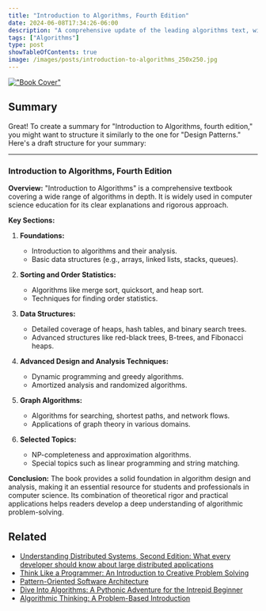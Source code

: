 ```yaml
---
title: "Introduction to Algorithms, Fourth Edition"
date: 2024-06-08T17:34:26-06:00
description: "A comprehensive update of the leading algorithms text, with new material on matchings in bipartite graphs, online algorithms, machine learning, and other topics. Thomas H. Cormen (Author), Charles E. Leiserson (Author), Ronald L. Rivest (Author), Clifford Stein (Author)"
tags: ["Algorithms"]
type: post
showTableOfContents: true
image: /images/posts/introduction-to-algorithms_250x250.jpg
---
```


[!["Book Cover"](/images/posts/introduction-to-algorithms_250x250.jpg "Book Cover")](https://amzn.to/3RkGrTs)

## Summary

Great! To create a summary for "Introduction to Algorithms, fourth edition," you might want to structure it similarly to the one for "Design Patterns." Here's a draft structure for your summary:

---

### Introduction to Algorithms, Fourth Edition

**Overview:**
"Introduction to Algorithms" is a comprehensive textbook covering a wide range of algorithms in depth. It is widely used in computer science education for its clear explanations and rigorous approach.

**Key Sections:**

1. **Foundations:**
   - Introduction to algorithms and their analysis.
   - Basic data structures (e.g., arrays, linked lists, stacks, queues).

2. **Sorting and Order Statistics:**
   - Algorithms like merge sort, quicksort, and heap sort.
   - Techniques for finding order statistics.

3. **Data Structures:**
   - Detailed coverage of heaps, hash tables, and binary search trees.
   - Advanced structures like red-black trees, B-trees, and Fibonacci heaps.

4. **Advanced Design and Analysis Techniques:**
   - Dynamic programming and greedy algorithms.
   - Amortized analysis and randomized algorithms.

5. **Graph Algorithms:**
   - Algorithms for searching, shortest paths, and network flows.
   - Applications of graph theory in various domains.

6. **Selected Topics:**
   - NP-completeness and approximation algorithms.
   - Special topics such as linear programming and string matching.

**Conclusion:**
The book provides a solid foundation in algorithm design and analysis, making it an essential resource for students and professionals in computer science. Its combination of theoretical rigor and practical applications helps readers develop a deep understanding of algorithmic problem-solving.

## Related

- [Understanding Distributed Systems, Second Edition: What every developer should know about large distributed applications](https://amzn.to/3QUbPrN)
- [Think Like a Programmer: An Introduction to Creative Problem Solving](https://amzn.to/3yidalK)
- [Pattern-Oriented Software Architecture](https://leer.amazon.com.mx/kp/embed?asin=B00CHK5SIA&preview=newtab&linkCode=kpe&ref_=cm_sw_r_kb_dp_0RR27P3K234F717Z6PD0&tag=eiakojime-20)
- [Dive Into Algorithms: A Pythonic Adventure for the Intrepid Beginner](https://amzn.to/3wFaqhR)
- [Algorithmic Thinking: A Problem-Based Introduction](https://amzn.to/3QRqjZD)